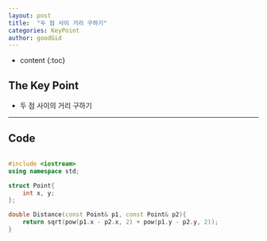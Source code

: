 ```yaml
---
layout: post
title:  "두 점 사이 거리 구하기"
categories: KeyPoint
author: goodGid
---
```

* content
{:toc}


## The Key Point

* 두 점 사이의 거리 구하기









---

## Code

``` cpp

#include <iostream>
using namespace std;

struct Point{
    int x, y;
};

double Distance(const Point& p1, const Point& p2){
    return sqrt(pow(p1.x - p2.x, 2) + pow(p1.y - p2.y, 2));
}

```

